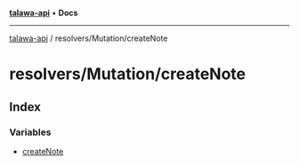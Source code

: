 [**talawa-api**](../../../README.md) • **Docs**

***

[talawa-api](../../../modules.md) / resolvers/Mutation/createNote

# resolvers/Mutation/createNote

## Index

### Variables

- [createNote](variables/createNote.md)
